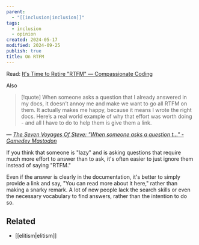 ```yaml
---
parent:
  - "[[inclusion|inclusion]]"
tags:
  - inclusion
  - opinion
created: 2024-05-17
modified: 2024-09-25
publish: true
title: On RTFM
---
```

Read: [It's Time to Retire "RTFM" — Compassionate Coding](https://compassionatecoding.com/blog/2019/4/17/its-time-to-retire-rtfm)

Also
> [!quote] When someone asks a question that I already answered in my docs, it doesn’t annoy me and make we want to go all RTFM on them. It actually makes me happy, because it means I wrote the right docs. Here’s a real world example of why that effort was worth doing - and all I have to do to help them is give them a link.
>
— <cite>[The Seven Voyages Of Steve: "When someone asks a question t…" - Gamedev Mastodon](https://mastodon.gamedev.place/@sinbad/112383794219151739)</cite>

If you think that someone is "lazy" and is asking questions that require much more effort to answer than to ask, it's often easier to just ignore them instead of saying "RTFM."

Even if the answer is clearly in the documentation, it's better to simply provide a link and say, "You can read more about it here," rather than making a snarky remark. A lot of new people lack the search skills or even the necessary vocabulary to find answers, rather than the intention to do so.

## Related
- [[elitism|elitism]]